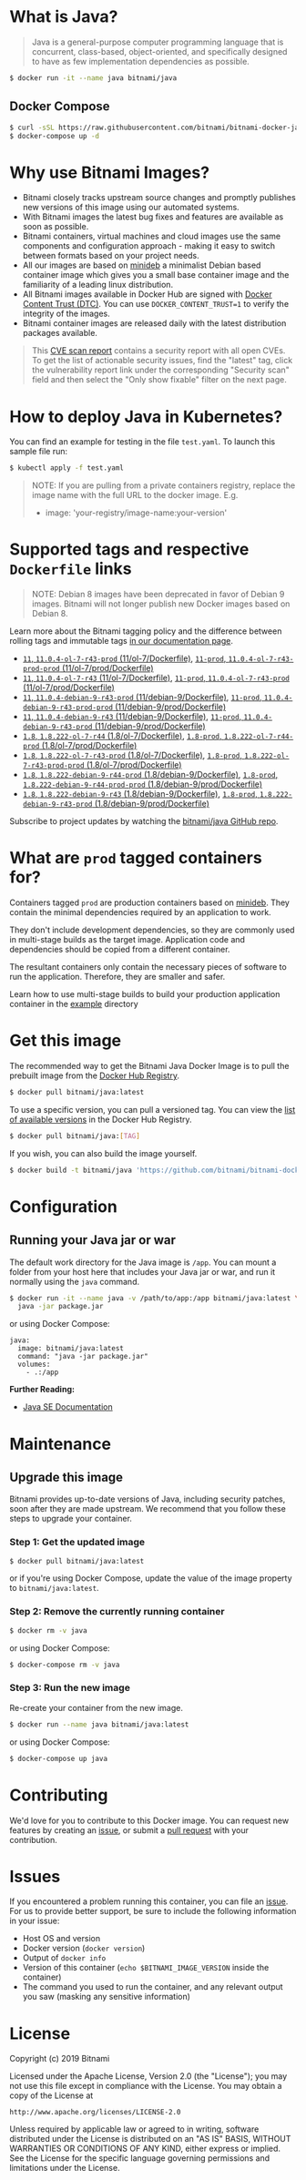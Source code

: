 # What is Java?

> Java is a general-purpose computer programming language that is concurrent, class-based, object-oriented, and specifically designed to have as few implementation dependencies as possible.

```bash
$ docker run -it --name java bitnami/java
```

## Docker Compose

```bash
$ curl -sSL https://raw.githubusercontent.com/bitnami/bitnami-docker-java/master/docker-compose.yml > docker-compose.yml
$ docker-compose up -d
```

# Why use Bitnami Images?

* Bitnami closely tracks upstream source changes and promptly publishes new versions of this image using our automated systems.
* With Bitnami images the latest bug fixes and features are available as soon as possible.
* Bitnami containers, virtual machines and cloud images use the same components and configuration approach - making it easy to switch between formats based on your project needs.
* All our images are based on [minideb](https://github.com/bitnami/minideb) a minimalist Debian based container image which gives you a small base container image and the familiarity of a leading linux distribution.
* All Bitnami images available in Docker Hub are signed with [Docker Content Trust (DTC)](https://docs.docker.com/engine/security/trust/content_trust/). You can use `DOCKER_CONTENT_TRUST=1` to verify the integrity of the images.
* Bitnami container images are released daily with the latest distribution packages available.


> This [CVE scan report](https://quay.io/repository/bitnami/java?tab=tags) contains a security report with all open CVEs. To get the list of actionable security issues, find the "latest" tag, click the vulnerability report link under the corresponding "Security scan" field and then select the "Only show fixable" filter on the next page.

# How to deploy Java in Kubernetes?

You can find an example for testing in the file `test.yaml`. To launch this sample file run:

```bash
$ kubectl apply -f test.yaml
```

> NOTE: If you are pulling from a private containers registry, replace the image name with the full URL to the docker image. E.g.
>
> - image: 'your-registry/image-name:your-version'

# Supported tags and respective `Dockerfile` links

> NOTE: Debian 8 images have been deprecated in favor of Debian 9 images. Bitnami will not longer publish new Docker images based on Debian 8.

Learn more about the Bitnami tagging policy and the difference between rolling tags and immutable tags [in our documentation page](https://docs.bitnami.com/containers/how-to/understand-rolling-tags-containers/).


- [`11`, `11.0.4-ol-7-r43-prod` (11/ol-7/Dockerfile)](https://github.com/bitnami/bitnami-docker-java/blob/11.0.4-ol-7-r43-prod/11/ol-7/Dockerfile), [`11-prod`, `11.0.4-ol-7-r43-prod-prod` (11/ol-7/prod/Dockerfile)](https://github.com/bitnami/bitnami-docker-java/blob/11.0.4-ol-7-r43-prod/11/ol-7/prod/Dockerfile)
- [`11`, `11.0.4-ol-7-r43` (11/ol-7/Dockerfile)](https://github.com/bitnami/bitnami-docker-java/blob/11.0.4-ol-7-r43/11/ol-7/Dockerfile), [`11-prod`, `11.0.4-ol-7-r43-prod` (11/ol-7/prod/Dockerfile)](https://github.com/bitnami/bitnami-docker-java/blob/11.0.4-ol-7-r43/11/ol-7/prod/Dockerfile)
- [`11`, `11.0.4-debian-9-r43-prod` (11/debian-9/Dockerfile)](https://github.com/bitnami/bitnami-docker-java/blob/11.0.4-debian-9-r43-prod/11/debian-9/Dockerfile), [`11-prod`, `11.0.4-debian-9-r43-prod-prod` (11/debian-9/prod/Dockerfile)](https://github.com/bitnami/bitnami-docker-java/blob/11.0.4-debian-9-r43-prod/11/debian-9/prod/Dockerfile)
- [`11`, `11.0.4-debian-9-r43` (11/debian-9/Dockerfile)](https://github.com/bitnami/bitnami-docker-java/blob/11.0.4-debian-9-r43/11/debian-9/Dockerfile), [`11-prod`, `11.0.4-debian-9-r43-prod` (11/debian-9/prod/Dockerfile)](https://github.com/bitnami/bitnami-docker-java/blob/11.0.4-debian-9-r43/11/debian-9/prod/Dockerfile)
- [`1.8`, `1.8.222-ol-7-r44` (1.8/ol-7/Dockerfile)](https://github.com/bitnami/bitnami-docker-java/blob/1.8.222-ol-7-r44/1.8/ol-7/Dockerfile), [`1.8-prod`, `1.8.222-ol-7-r44-prod` (1.8/ol-7/prod/Dockerfile)](https://github.com/bitnami/bitnami-docker-java/blob/1.8.222-ol-7-r44/1.8/ol-7/prod/Dockerfile)
- [`1.8`, `1.8.222-ol-7-r43-prod` (1.8/ol-7/Dockerfile)](https://github.com/bitnami/bitnami-docker-java/blob/1.8.222-ol-7-r43-prod/1.8/ol-7/Dockerfile), [`1.8-prod`, `1.8.222-ol-7-r43-prod-prod` (1.8/ol-7/prod/Dockerfile)](https://github.com/bitnami/bitnami-docker-java/blob/1.8.222-ol-7-r43-prod/1.8/ol-7/prod/Dockerfile)
- [`1.8`, `1.8.222-debian-9-r44-prod` (1.8/debian-9/Dockerfile)](https://github.com/bitnami/bitnami-docker-java/blob/1.8.222-debian-9-r44-prod/1.8/debian-9/Dockerfile), [`1.8-prod`, `1.8.222-debian-9-r44-prod-prod` (1.8/debian-9/prod/Dockerfile)](https://github.com/bitnami/bitnami-docker-java/blob/1.8.222-debian-9-r44-prod/1.8/debian-9/prod/Dockerfile)
- [`1.8`, `1.8.222-debian-9-r43` (1.8/debian-9/Dockerfile)](https://github.com/bitnami/bitnami-docker-java/blob/1.8.222-debian-9-r43/1.8/debian-9/Dockerfile), [`1.8-prod`, `1.8.222-debian-9-r43-prod` (1.8/debian-9/prod/Dockerfile)](https://github.com/bitnami/bitnami-docker-java/blob/1.8.222-debian-9-r43/1.8/debian-9/prod/Dockerfile)

Subscribe to project updates by watching the [bitnami/java GitHub repo](https://github.com/bitnami/bitnami-docker-java).

# What are `prod` tagged containers for?

Containers tagged `prod` are production containers based on [minideb](https://github.com/bitnami/minideb). They contain the minimal dependencies required by an application to work.

They don't include development dependencies, so they are commonly used in multi-stage builds as the target image. Application code and dependencies should be copied from a different container.

The resultant containers only contain the necessary pieces of software to run the application. Therefore, they are smaller and safer.

Learn how to use multi-stage builds to build your production application container in the [example](/example) directory

# Get this image

The recommended way to get the Bitnami Java Docker Image is to pull the prebuilt image from the [Docker Hub Registry](https://hub.docker.com/r/bitnami/java).

```bash
$ docker pull bitnami/java:latest
```

To use a specific version, you can pull a versioned tag. You can view the [list of available versions](https://hub.docker.com/r/bitnami/java/tags/) in the Docker Hub Registry.

```bash
$ docker pull bitnami/java:[TAG]
```

If you wish, you can also build the image yourself.

```bash
$ docker build -t bitnami/java 'https://github.com/bitnami/bitnami-docker-java.git#master:1.8/debian-9'
```

# Configuration

## Running your Java jar or war

The default work directory for the Java image is `/app`. You can mount a folder from your host here that includes your Java jar or war, and run it normally using the `java` command.

```bash
$ docker run -it --name java -v /path/to/app:/app bitnami/java:latest \
  java -jar package.jar
```

or using Docker Compose:

```
java:
  image: bitnami/java:latest
  command: "java -jar package.jar"
  volumes:
    - .:/app
```

**Further Reading:**

  - [Java SE Documentation](https://docs.oracle.com/javase/8/docs/api/)

# Maintenance

## Upgrade this image

Bitnami provides up-to-date versions of Java, including security patches, soon after they are made upstream. We recommend that you follow these steps to upgrade your container.

### Step 1: Get the updated image

```bash
$ docker pull bitnami/java:latest
```

or if you're using Docker Compose, update the value of the image property to `bitnami/java:latest`.

### Step 2: Remove the currently running container

```bash
$ docker rm -v java
```

or using Docker Compose:

```bash
$ docker-compose rm -v java
```

### Step 3: Run the new image

Re-create your container from the new image.

```bash
$ docker run --name java bitnami/java:latest
```

or using Docker Compose:

```bash
$ docker-compose up java
```

# Contributing

We'd love for you to contribute to this Docker image. You can request new features by creating an [issue](https://github.com/bitnami/bitnami-docker-java/issues), or submit a [pull request](https://github.com/bitnami/bitnami-docker-java/pulls) with your contribution.

# Issues

If you encountered a problem running this container, you can file an [issue](https://github.com/bitnami/bitnami-docker-java/issues). For us to provide better support, be sure to include the following information in your issue:

- Host OS and version
- Docker version (`docker version`)
- Output of `docker info`
- Version of this container (`echo $BITNAMI_IMAGE_VERSION` inside the container)
- The command you used to run the container, and any relevant output you saw (masking any sensitive
information)

# License

Copyright (c) 2019 Bitnami

Licensed under the Apache License, Version 2.0 (the "License");
you may not use this file except in compliance with the License.
You may obtain a copy of the License at

    http://www.apache.org/licenses/LICENSE-2.0

Unless required by applicable law or agreed to in writing, software
distributed under the License is distributed on an "AS IS" BASIS,
WITHOUT WARRANTIES OR CONDITIONS OF ANY KIND, either express or implied.
See the License for the specific language governing permissions and
limitations under the License.
